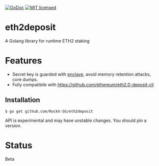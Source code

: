 [1]: https://godoc.org/github.com/RockX-SG/eth2deposit?status.svg
[2]: https://pkg.go.dev/github.com/RockX-SG/eth2deposit
[3]: https://img.shields.io/badge/license-MIT-blue.svg
[4]: LICENSE

[![GoDoc][1]][2] [![MIT licensed][3]][4]

# eth2deposit
A Golang library for runtime ETH2 staking

# Features
* Secret key is guarded with [enclave](https://github.com/awnumar/memguard), avoid memory retention attacks, core dumps.
* Fully compatibile with https://github.com/ethereum/eth2.0-deposit-cli


## Installation

```
$ go get github.com/RockX-SG/eth2deposit
```

API is experimental and may have unstable changes. You should pin a version. 

# Status
Beta
